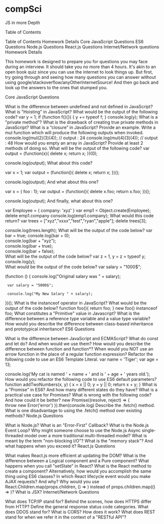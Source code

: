 # compSci

JS in more Depth

Table of Contents

Table of Contents
Homework Details
Core JavaScript Questions
ES6 Questions
Node.js Questions
React.js Questions
Internet/Network questions
Homework Details

This homework is designed to prepare you for questions you may face during an interview. It should take you no more than 4 hours. It's akin to an open book quiz since you can use the internet to look things up. But first, try going through and seeing how many questions you can answer without using google/stackoverflow/anyOtherInternetSource! And then go back and look up the answers to the ones that stumped you.

Core JavaScript Questions

What is the difference between undefined and not defined in JavaScript?
What is "Hoisting" in JavaScript?
What would be the output of the following code?
    var y = 1;
      if (function f(){}) {
        y += typeof f;
      }
     console.log(y);
What is a "private method"?
What is the drawback of creating true private methods in JavaScript?
What is a “closure” in JavaScript? Provide an example.
Write a mul function which will produce the following outputs when invoked.
console.log(mul(2)(3)(4)); // output : 24 
console.log(mul(4)(3)(4)); // output : 48
How would you empty an array in JavaScript? Provide at least 2 methods of doing so.
What will be the output of the following code?
var output = (function(x){
    delete x;
    return x;
  })(0);
  
  console.log(output);
What about this code?

var x = 1;
var output = (function(){
    delete x;
    return x;
  })();
  
  console.log(output);
And what about this one?

var x = { foo : 1};
var output = (function(){
    delete x.foo;
    return x.foo;
  })();
  
  console.log(output);
And finally, what about this one?

var Employee = {
  company: 'xyz'
}
var emp1 = Object.create(Employee);
delete emp1.company
console.log(emp1.company);
What would this code return?
var trees = ["xyz","xxxx","test","ryan","apple"];
delete trees[3];
  
  console.log(trees.length);
What will be the output of the code below?
var bar = true;
console.log(bar + 0);   
console.log(bar + "xyz");  
console.log(bar + true);  
console.log(bar + false);   
What will be the output of the code below?
var z = 1, y = z = typeof y;
console.log(y);  
What would be the output of the code below?
 var salary = "1000$";

 (function () {
     console.log("Original salary was " + salary);

     var salary = "5000$";

     console.log("My New Salary " + salary);
 })();
What is the instanceof operator in JavaScript? What would be the output of the code below?
function foo(){ 
  return foo; 
}
new foo() instanceof foo;
What constitutes a "Primitive" value in Javascript?
What is the difference between a reference type variable and a value type variable?
How would you describe the difference between class-based inheritance and prototypical inheritance?
ES6 Questions

What is the difference between JavaScript and ECMAScript?
What do const and let do? And when would we use them?
How would you describe the difference between function and function*?
When would you NOT use an arrow function in the place of a regular function expression?
Refactor the following code to use an ES6 Template Literal.
var name = 'Tiger';
var age = 13;

console.log('My cat is named ' + name + ' and is ' + age + ' years old.');
How would you refactor the following code to use ES6 default parameters?
function addTwoNumbers(x, y) {
    x = x || 0;
    y = y || 0;
    return x + y;
}
What is a "Promise" in ES6? And how many different states do they have?
What is a practical use case for Promises?
What is wrong with the following code? And how could it be better?
new Promise((resolve, reject) => {  
  throw new Error('error')
}).then(console.log)
Describe the .fetch() method. What is one disadvantage to using the .fetch() method over existing methods?
Node.js Questions

What is Node.js?
What is an "Error-First" Callback?
What is the Node.js Event Loop?
Why might someone choose to use the Node.js Async single-threaded model over a more traditional multi-threaded model?
What is meant by the term "non-blocking I/O"?
What is the "memory stack"? And what happens when you exceed it?
React.js Questions

What makes React.js more efficient at updating the DOM?
What is the difference between a Logical component and a Pure component?
What happens when you call "setState" in React?
What is the React method to create a component? Alternatively, how would you accomplish the same thing using ES6 classes?
In which React lifecycle event would you make AJAX requests? And why?
Why would you use React.Children.map(props.children, () => ) instead of props.children.map(() => )?
What is JSX?
Internet/Network Questions

What does TCP/IP stand for?
Behind the scenes, how does HTTPS differ from HTTP?
Define the general response status code categories.
What does DDOS stand for?
What is CORS? How does it work?
What does REST stand for when we refer it in the context of a "RESTful API"?